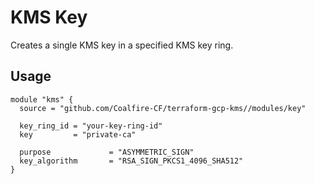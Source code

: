 # KMS Key

Creates a single KMS key in a specified KMS key ring.

## Usage

```hcl
module "kms" {
  source = "github.com/Coalfire-CF/terraform-gcp-kms//modules/key"

  key_ring_id = "your-key-ring-id"
  key         = "private-ca"

  purpose             = "ASYMMETRIC_SIGN"
  key_algorithm       = "RSA_SIGN_PKCS1_4096_SHA512"
}

```